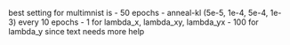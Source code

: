best setting for multimnist is 
    - 50 epochs
    - anneal-kl (5e-5, 1e-4, 5e-4, 1e-3) every 10 epochs
    - 1 for lambda_x, lambda_xy, lambda_yx
    - 100 for lambda_y since text needs more help
